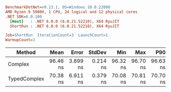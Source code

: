 ``` ini

BenchmarkDotNet=v0.13.1, OS=Windows 10.0.22000
AMD Ryzen 9 5900X, 1 CPU, 24 logical and 12 physical cores
.NET SDK=6.0.100
  [Host]   : .NET 6.0.0 (6.0.21.52210), X64 RyuJIT
  ShortRun : .NET 6.0.0 (6.0.21.52210), X64 RyuJIT

Job=ShortRun  IterationCount=3  LaunchCount=1  
WarmupCount=3  

```
|       Method |     Mean |    Error |   StdDev |      Min |      Max |      P90 |  Gen 0 | Allocated |
|------------- |---------:|---------:|---------:|---------:|---------:|---------:|-------:|----------:|
|      Complex | 96.46 ns | 3.899 ns | 0.214 ns | 96.32 ns | 96.70 ns | 96.63 ns | 0.0081 |     136 B |
| TypedComplex | 70.38 ns | 6.911 ns | 0.379 ns | 70.08 ns | 70.81 ns | 70.70 ns | 0.0081 |     136 B |

